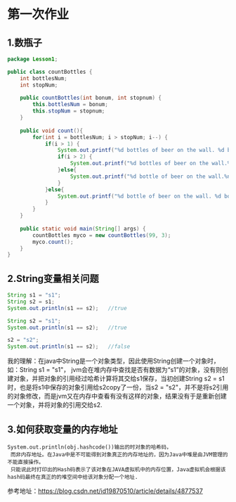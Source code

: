 # 第一次作业


## 1.数瓶子

```java
package Lesson1;

public class countBottles {
	int bottlesNum;
	int stopNum;
	
	public countBottles(int bonum, int stopnum) {
		this.bottlesNum = bonum;
		this.stopNum = stopnum;
	}
	
	public void count(){
		for(int i = bottlesNum; i > stopNum; i--) {
			if(i > 1) {
				System.out.printf("%d bottles of beer on the wall. %d bottles of beer. %nTakes one down. %nPass it around.%n", i, i);
				if(i > 2) {
					System.out.printf("%d bottles of beer on the wall.%n%n",i-1);
				}else{
					System.out.printf("%d bottle of beer on the wall.%n%n",i-1);
				}
			}else{
				System.out.printf("%d bottle of beer on the wall. %d bottle of beer.%nTakes one down.%nPass it around.%nNo more bottles of beer on the wall.", i, i);
			}
		}
	}
	
	public static void main(String[] args) {
		countBottles myco = new countBottles(99, 3);
		myco.count();		
	}
}
```

##  2.String变量相关问题

```java
String s1 = "s1";
String s2 = s1;
System.out.println(s1 == s2);	//true

String s2 = "s1";
System.out.println(s1 == s2);	//true

s2 = "s2";
System.out.println(s1 == s2);	//false
```
我的理解：在java中String是一个对象类型，因此使用String创建一个对象时，如：String s1 = "s1"， jvm会在堆内存中查找是否有数据为“s1”的对象，没有则创建对象，并把对象的引用经过哈希计算将其交给s1保存，当初创建String s2 = s1时，也是将s1中保存的对象引用给s2copy了一份，当s2 = "s2"，并不是将s2引用的对象修改，而是jvm又在内存中查看有没有这样的对象，结果没有于是重新创建一个对象，并将对象的引用交给s2.


## 3.如何获取变量的内存地址
	System.out.println(obj.hashcode())输出的时对象的哈希码，
	 而非内存地址。在Java中是不可能得到对象真正的内存地址的，因为Java中堆是由JVM管理的不能直接操作。 
	 只能说此时打印出的Hash码表示了该对象在JAVA虚拟机中的内存位置，Java虚拟机会根据该hash码最终在真正的的堆空间中给该对象分配一个地址. 
	 
  参考地址：https://blog.csdn.net/id19870510/article/details/4877537
